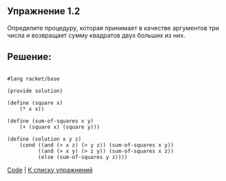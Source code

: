 ## Упражнение 1.2

Определите процедуру, которая принимает в качестве аргументов три числа и возвращает сумму квадратов двух больших из них.
    
## Решение:

```racket

#lang racket/base

(provide solution)

(define (square x)
    (* x x))

(define (sum-of-squares x y)
    (+ (square x) (square y)))

(define (solution x y z)
    (cond ((and (> x z) (> y z)) (sum-of-squares x y))
          ((and (> x y) (> z y)) (sum-of-squares x z))
          (else (sum-of-squares y z))))
```
[Code](../../../../../src/exercices/ch-1/e-1.3/solution.rkt) |
[К списку упражнений](../index.md)